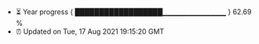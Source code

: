 - ⏳ Year progress { ██████████████████▁▁▁▁▁▁▁▁▁▁▁▁ } 62.69 %
- ⏰ Updated on Tue, 17 Aug 2021 19:15:20 GMT

